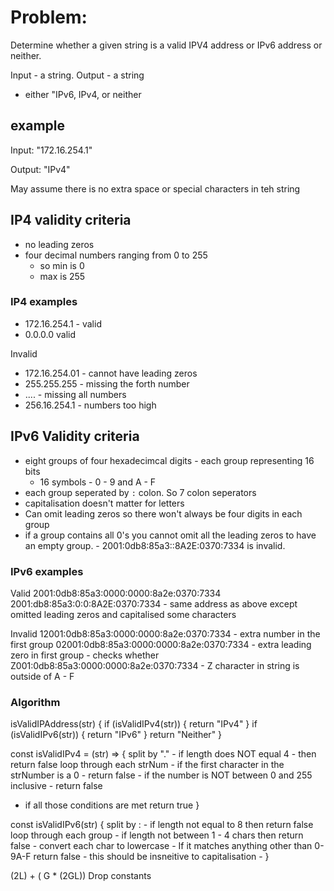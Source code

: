 # Problem:

Determine whether a given string is a valid IPV4 address or IPv6 address or neither.

Input - a string. Output - a string
  - either "IPv6, IPv4, or neither
## example
Input: "172.16.254.1"

Output: "IPv4"

May assume there is no extra space or special characters in teh string

## IP4 validity criteria
- no leading zeros
- four decimal numbers ranging from 0 to 255
  - so min is 0
  - max is 255
### IP4 examples

- 172.16.254.1 - valid
- 0.0.0.0 valid

Invalid
- 172.16.254.01 - cannot have leading zeros
- 255.255.255 - missing the forth number
- .... - missing all numbers
- 256.16.254.1 - numbers too high

## IPv6 Validity criteria

- eight groups of four hexadecimcal digits - each group representing 16 bits
  - 16 symbols - 0 - 9 and A - F
- each group seperated by `:` colon. So 7 colon seperators
- capitalisation doesn't matter for letters
- Can omit leading zeros so there won't always be four digits in each group
- if a group contains all 0's you cannot omit all the leading zeros to have an empty group. - 2001:0db8:85a3::8A2E:0370:7334 is invalid.

### IPv6 examples
Valid
2001:0db8:85a3:0000:0000:8a2e:0370:7334
2001:db8:85a3:0:0:8A2E:0370:7334 - same address as above except omitted leading zeros and capitalised some characters

Invalid
12001:0db8:85a3:0000:0000:8a2e:0370:7334 - extra number in the first group
02001:0db8:85a3:0000:0000:8a2e:0370:7334 - extra leading zero in first group - checks whether
Z001:0db8:85a3:0000:0000:8a2e:0370:7334  - Z character in string is outside of A - F


### Algorithm

isValidIPAddress(str) {
  if (isValidIPv4(str)) { return "IPv4" }
  if (isValidIPv6(str)) { return "IPv6" }
  return "Neither"
}

const isValidIPv4 = (str) => {
  split by "."
    - if length does NOT equal 4 - then return false
  loop through each strNum
    - if the first character in the strNumber is a 0 -  return false
    - if the number is NOT between 0 and 255 inclusive - return false
  - if all those conditions are met return true
}

const isValidIPv6(str) {
  split by :
    - if length not equal to 8 then return false
  loop through each group
    - if length not between 1 - 4 chars then return false
    - convert each char to lowercase
    - If it matches anything other than 0-9A-F return false
        - this should be insneitive to capitalisation
    -
}

(2L) + ( G * (2GL))
Drop constants
